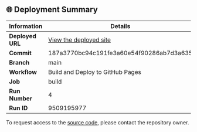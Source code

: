 ## 🌐 Deployment Summary

| Information | Details |
|-------------|---------|
| **Deployed URL** | [View the deployed site](https://First-Matter.github.io/public-demo) |
| **Commit** | 187a3770bc94c191fe3a60e54f90286ab7d3a635 |
| **Branch** | main |
| **Workflow** | Build and Deploy to GitHub Pages |
| **Job** | build |
| **Run Number** | 4 |
| **Run ID** | 9509195977 |

To request access to the [source code](https://github.com/First-Matter/saturn-rising), please contact the repository owner.
